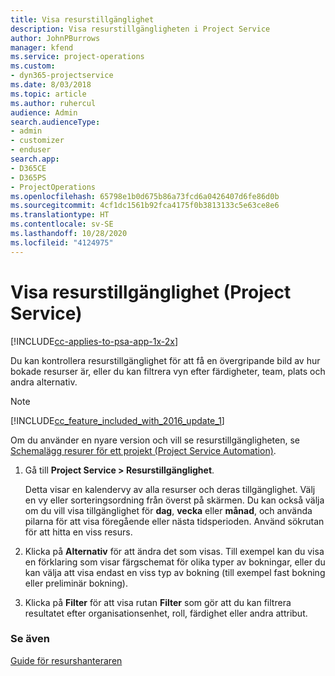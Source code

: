 ```yaml
---
title: Visa resurstillgänglighet
description: Visa resurstillgängligheten i Project Service
author: JohnPBurrows
manager: kfend
ms.service: project-operations
ms.custom:
- dyn365-projectservice
ms.date: 8/03/2018
ms.topic: article
ms.author: ruhercul
audience: Admin
search.audienceType:
- admin
- customizer
- enduser
search.app:
- D365CE
- D365PS
- ProjectOperations
ms.openlocfilehash: 65798e1b0d675b86a73fcd6a0426407d6fe86d0b
ms.sourcegitcommit: 4cf1dc1561b92fca4175f0b3813133c5e63ce8e6
ms.translationtype: HT
ms.contentlocale: sv-SE
ms.lasthandoff: 10/28/2020
ms.locfileid: "4124975"
---
```

# <a name="view-resource-availability-project-service"></a>Visa resurstillgänglighet (Project Service)

[!INCLUDE[cc-applies-to-psa-app-1x-2x](../includes/cc-applies-to-psa-app-1x-2x.md)]

Du kan kontrollera resurstillgänglighet för att få en övergripande bild av hur bokade resurser är, eller du kan filtrera vyn efter färdigheter, team, plats och andra alternativ.  
  
> [!NOTE]
> [!INCLUDE[cc_feature_included_with_2016_update_1](../includes/cc-feature-included-with-2016-update-1.md)]  
> 
>  Om du använder en nyare version och vill se resurstillgängligheten, se [Schemalägg resurer för ett projekt (Project Service Automation)](../psa/schedule-resources-project.md).  

1. Gå till **Project Service > Resurstillgänglighet**.  

    Detta visar en kalendervy av alla resurser och deras tillgänglighet. Välj en vy eller sorteringsordning från överst på skärmen. Du kan också välja om du vill visa tillgänglighet för **dag**, **vecka** eller **månad**, och använda pilarna för att visa föregående eller nästa tidsperioden. Använd sökrutan för att hitta en viss resurs.  

2. Klicka på **Alternativ** för att ändra det som visas. Till exempel kan du visa en förklaring som visar färgschemat för olika typer av bokningar, eller du kan välja att visa endast en viss typ av bokning (till exempel fast bokning eller preliminär bokning).  

3. Klicka på **Filter** för att visa rutan **Filter** som gör att du kan filtrera resultatet efter organisationsenhet, roll, färdighet eller andra attribut.  

### <a name="see-also"></a>Se även  
 [Guide för resurshanteraren](../psa/resource-manager-guide.md)
